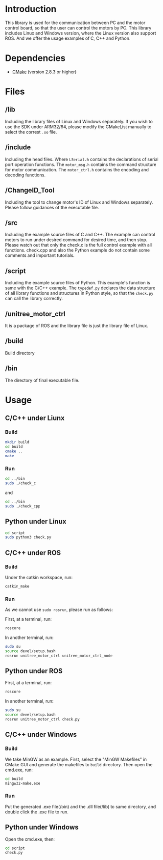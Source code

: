 # Introduction
This library is used for the communication between PC and the motor control board, so that the user can control the motors by PC. This library includes Linux and Windows version, where the Linux version also support ROS. And we offer the usage examples of C, C++ and Python.

# Dependencies
* [CMake](http://www.cmake.org) (version 2.8.3 or higher)
  
# Files
## /lib
Including the library files of Linux and Windows separately. If you wish to use the SDK under ARM32/64, please modify the CMakeList manually to select the correst `.so` file.
## /include
Including the head files. Where ```LSerial.h``` contains the declarations of serial port operation functions. The ```motor_msg.h``` contains the command structure for motor communication. The ```motor_ctrl.h``` contains the encoding and decoding functions.
## /ChangeID_Tool
Including the tool to change motor's ID of Linux and Windows separately. Please follow guidances of the executable file.
## /src
Including the example source files of C and C++. The example can control motors to run under desired command for desired time, and then stop. Please watch out that only the check.c is the full control example with all functions. check.cpp and also the Python example do not contain some comments and important tutorials.
## /script
Including the example source files of Python. This example's function is same with the C/C++ example. The ```typedef.py``` declares the data structure of all library functions and structures in Python style, so that the ```check.py``` can call the library correctly.
## /unitree_motor_ctrl
It is a package of ROS and the library file is just the library file of Linux.
## /build
Build directory
## /bin
The directory of final executable file.

# Usage
## C/C++ under Liunx
### Build
```bash  
mkdir build
cd build
cmake ..
make
```
### Run
```bash
cd ../bin
sudo ./check_c
```
and
```bash
cd ../bin
sudo ./check_cpp
```
## Python under Linux
```bash
cd script
sudo python3 check.py
```

## C/C++ under ROS
### Build
Under the catkin workspace, run:
```bash
catkin_make
```
### Run
As we cannot use ```sudo rosrun```, please run as follows:

First, at a terminal, run:
```bash
roscore
```
In another terminal, run:
```bash
sudo su
source devel/setup.bash
rosrun unitree_motor_ctrl unitree_motor_ctrl_node
```
## Python under ROS
First, at a terminal, run:
```bash
roscore
```
In another terminal, run:
```bash
sudo su
source devel/setup.bash
rosrun unitree_motor_ctrl check.py
```
## C/C++ under Windows
### Build
We take MinGW as an example. First, select the "MinGW Makefiles" in CMake GUI and generate the makefiles to ```build``` directory. Then open the cmd.exe, run:
```bash
cd build
mingw32-make.exe
```
### Run
Put the generated .exe file(/bin) and the .dll file(/lib) to same directory, and double click the .exe file to run.
## Python under Windows
Open the cmd.exe, then:
```bash
cd script
check.py
```